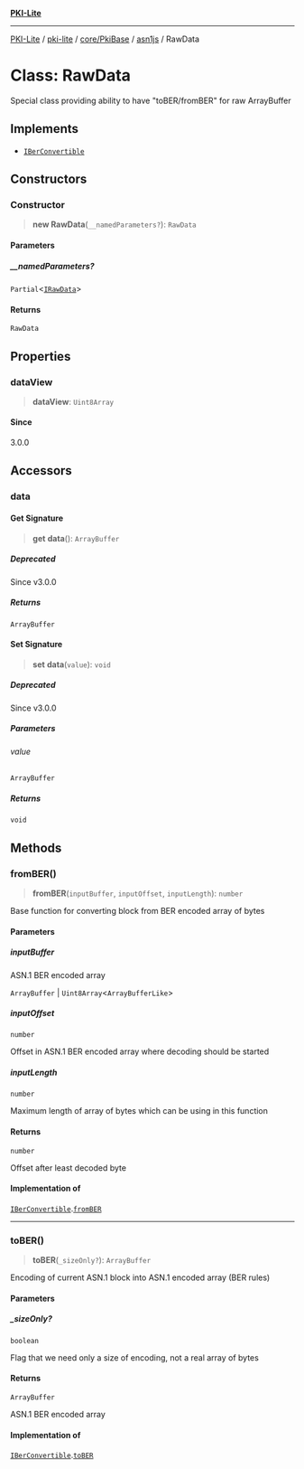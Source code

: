 [**PKI-Lite**](../../../../../../README.md)

---

[PKI-Lite](../../../../../../README.md) / [pki-lite](../../../../../README.md) / [core/PkiBase](../../../README.md) / [asn1js](../README.md) / RawData

# Class: RawData

Special class providing ability to have "toBER/fromBER" for raw ArrayBuffer

## Implements

- [`IBerConvertible`](../interfaces/IBerConvertible.md)

## Constructors

### Constructor

> **new RawData**(`__namedParameters?`): `RawData`

#### Parameters

##### \_\_namedParameters?

`Partial`\<[`IRawData`](../interfaces/IRawData.md)\>

#### Returns

`RawData`

## Properties

### dataView

> **dataView**: `Uint8Array`

#### Since

3.0.0

## Accessors

### data

#### Get Signature

> **get** **data**(): `ArrayBuffer`

##### Deprecated

Since v3.0.0

##### Returns

`ArrayBuffer`

#### Set Signature

> **set** **data**(`value`): `void`

##### Deprecated

Since v3.0.0

##### Parameters

###### value

`ArrayBuffer`

##### Returns

`void`

## Methods

### fromBER()

> **fromBER**(`inputBuffer`, `inputOffset`, `inputLength`): `number`

Base function for converting block from BER encoded array of bytes

#### Parameters

##### inputBuffer

ASN.1 BER encoded array

`ArrayBuffer` | `Uint8Array`\<`ArrayBufferLike`\>

##### inputOffset

`number`

Offset in ASN.1 BER encoded array where decoding should be started

##### inputLength

`number`

Maximum length of array of bytes which can be using in this function

#### Returns

`number`

Offset after least decoded byte

#### Implementation of

[`IBerConvertible`](../interfaces/IBerConvertible.md).[`fromBER`](../interfaces/IBerConvertible.md#fromber)

---

### toBER()

> **toBER**(`_sizeOnly?`): `ArrayBuffer`

Encoding of current ASN.1 block into ASN.1 encoded array (BER rules)

#### Parameters

##### \_sizeOnly?

`boolean`

Flag that we need only a size of encoding, not a real array of bytes

#### Returns

`ArrayBuffer`

ASN.1 BER encoded array

#### Implementation of

[`IBerConvertible`](../interfaces/IBerConvertible.md).[`toBER`](../interfaces/IBerConvertible.md#tober)
